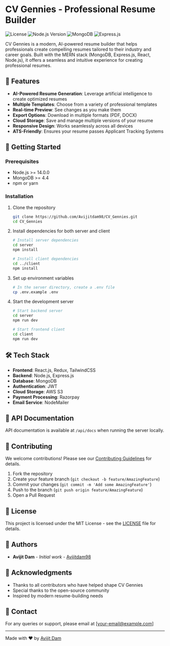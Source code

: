 # CV Gennies - Professional Resume Builder

![License](https://img.shields.io/badge/license-MIT-blue.svg)
![Node.js Version](https://img.shields.io/badge/node-%3E%3D%2014.0.0-brightgreen)
![MongoDB](https://img.shields.io/badge/MongoDB-4.4+-green.svg)
![Express.js](https://img.shields.io/badge/Express.js-4.x-orange.svg)

CV Gennies is a modern, AI-powered resume builder that helps professionals create compelling resumes tailored to their industry and career goals. Built with the MERN stack (MongoDB, Express.js, React, Node.js), it offers a seamless and intuitive experience for creating professional resumes.

## 🌟 Features

- **AI-Powered Resume Generation**: Leverage artificial intelligence to create optimized resumes
- **Multiple Templates**: Choose from a variety of professional templates
- **Real-time Preview**: See changes as you make them
- **Export Options**: Download in multiple formats (PDF, DOCX)
- **Cloud Storage**: Save and manage multiple versions of your resume
- **Responsive Design**: Works seamlessly across all devices
- **ATS-Friendly**: Ensures your resume passes Applicant Tracking Systems

## 🚀 Getting Started

### Prerequisites

- Node.js >= 14.0.0
- MongoDB >= 4.4
- npm or yarn

### Installation

1. Clone the repository
   ```bash
   git clone https://github.com/Avijitdam98/CV_Gennies.git
   cd CV_Gennies
   ```

2. Install dependencies for both server and client
   ```bash
   # Install server dependencies
   cd server
   npm install

   # Install client dependencies
   cd ../client
   npm install
   ```

3. Set up environment variables
   ```bash
   # In the server directory, create a .env file
   cp .env.example .env
   ```

4. Start the development server
   ```bash
   # Start backend server
   cd server
   npm run dev

   # Start frontend client
   cd client
   npm run dev
   ```

## 🛠️ Tech Stack

- **Frontend**: React.js, Redux, TailwindCSS
- **Backend**: Node.js, Express.js
- **Database**: MongoDB
- **Authentication**: JWT
- **Cloud Storage**: AWS S3
- **Payment Processing**: Razorpay
- **Email Service**: NodeMailer

## 📖 API Documentation

API documentation is available at `/api/docs` when running the server locally.

## 🤝 Contributing

We welcome contributions! Please see our [Contributing Guidelines](CONTRIBUTING.md) for details.

1. Fork the repository
2. Create your feature branch (`git checkout -b feature/AmazingFeature`)
3. Commit your changes (`git commit -m 'Add some AmazingFeature'`)
4. Push to the branch (`git push origin feature/AmazingFeature`)
5. Open a Pull Request

## 📝 License

This project is licensed under the MIT License - see the [LICENSE](LICENSE) file for details.

## 👥 Authors

- **Avijit Dam** - *Initial work* - [Avijitdam98](https://github.com/Avijitdam98)

## 🙏 Acknowledgments

- Thanks to all contributors who have helped shape CV Gennies
- Special thanks to the open-source community
- Inspired by modern resume-building needs

## 📧 Contact

For any queries or support, please email at [your-email@example.com]

---
Made with ❤️ by [Avijit Dam](https://github.com/Avijitdam98)
